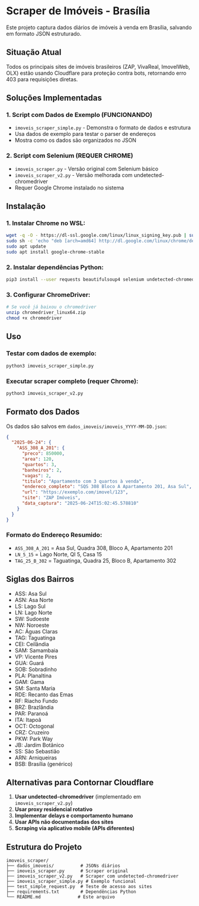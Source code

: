 # Scraper de Imóveis - Brasília

Este projeto captura dados diários de imóveis à venda em Brasília, salvando em formato JSON estruturado.

## Situação Atual

Todos os principais sites de imóveis brasileiros (ZAP, VivaReal, ImovelWeb, OLX) estão usando Cloudflare para proteção contra bots, retornando erro 403 para requisições diretas.

## Soluções Implementadas

### 1. Script com Dados de Exemplo (FUNCIONANDO)
- `imoveis_scraper_simple.py` - Demonstra o formato de dados e estrutura
- Usa dados de exemplo para testar o parser de endereços
- Mostra como os dados são organizados no JSON

### 2. Script com Selenium (REQUER CHROME)
- `imoveis_scraper.py` - Versão original com Selenium básico
- `imoveis_scraper_v2.py` - Versão melhorada com undetected-chromedriver
- Requer Google Chrome instalado no sistema

## Instalação

### 1. Instalar Chrome no WSL:
```bash
wget -q -O - https://dl-ssl.google.com/linux/linux_signing_key.pub | sudo apt-key add -
sudo sh -c 'echo "deb [arch=amd64] http://dl.google.com/linux/chrome/deb/ stable main" >> /etc/apt/sources.list.d/google.list'
sudo apt update
sudo apt install google-chrome-stable
```

### 2. Instalar dependências Python:
```bash
pip3 install --user requests beautifulsoup4 selenium undetected-chromedriver pandas lxml
```

### 3. Configurar ChromeDriver:
```bash
# Se você já baixou o chromedriver
unzip chromedriver_linux64.zip
chmod +x chromedriver
```

## Uso

### Testar com dados de exemplo:
```bash
python3 imoveis_scraper_simple.py
```

### Executar scraper completo (requer Chrome):
```bash
python3 imoveis_scraper_v2.py
```

## Formato dos Dados

Os dados são salvos em `dados_imoveis/imoveis_YYYY-MM-DD.json`:

```json
{
  "2025-06-24": {
    "ASS_308_A_201": {
      "preco": 850000,
      "area": 120,
      "quartos": 3,
      "banheiros": 2,
      "vagas": 2,
      "titulo": "Apartamento com 3 quartos à venda",
      "endereco_completo": "SQS 308 Bloco A Apartamento 201, Asa Sul",
      "url": "https://exemplo.com/imovel/123",
      "site": "ZAP Imóveis",
      "data_captura": "2025-06-24T15:02:45.578810"
    }
  }
}
```

### Formato do Endereço Resumido:
- `ASS_308_A_201` = Asa Sul, Quadra 308, Bloco A, Apartamento 201
- `LN_5_15` = Lago Norte, QI 5, Casa 15
- `TAG_25_B_302` = Taguatinga, Quadra 25, Bloco B, Apartamento 302

## Siglas dos Bairros

- ASS: Asa Sul
- ASN: Asa Norte
- LS: Lago Sul
- LN: Lago Norte
- SW: Sudoeste
- NW: Noroeste
- AC: Águas Claras
- TAG: Taguatinga
- CEI: Ceilândia
- SAM: Samambaia
- VP: Vicente Pires
- GUA: Guará
- SOB: Sobradinho
- PLA: Planaltina
- GAM: Gama
- SM: Santa Maria
- RDE: Recanto das Emas
- RF: Riacho Fundo
- BRZ: Brazlândia
- PAR: Paranoá
- ITA: Itapoã
- OCT: Octogonal
- CRZ: Cruzeiro
- PKW: Park Way
- JB: Jardim Botânico
- SS: São Sebastião
- ARN: Arniqueiras
- BSB: Brasília (genérico)

## Alternativas para Contornar Cloudflare

1. **Usar undetected-chromedriver** (implementado em `imoveis_scraper_v2.py`)
2. **Usar proxy residencial rotativo**
3. **Implementar delays e comportamento humano**
4. **Usar APIs não documentadas dos sites**
5. **Scraping via aplicativo mobile (APIs diferentes)**

## Estrutura do Projeto

```
imoveis_scraper/
├── dados_imoveis/          # JSONs diários
├── imoveis_scraper.py      # Scraper original
├── imoveis_scraper_v2.py   # Scraper com undetected-chromedriver
├── imoveis_scraper_simple.py # Exemplo funcional
├── test_simple_request.py  # Teste de acesso aos sites
├── requirements.txt        # Dependências Python
└── README.md              # Este arquivo
```